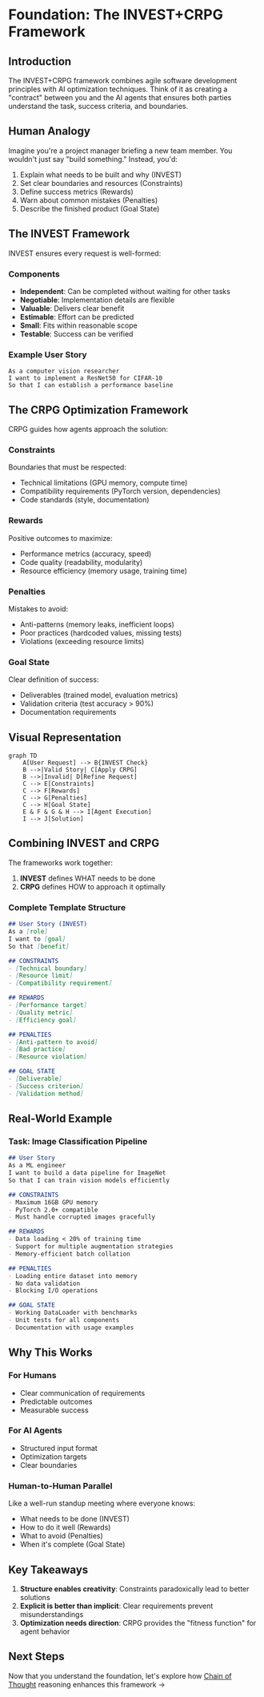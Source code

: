 # Foundation: The INVEST+CRPG Framework

## Introduction

The INVEST+CRPG framework combines agile software development principles with AI optimization techniques. Think of it as creating a "contract" between you and the AI agents that ensures both parties understand the task, success criteria, and boundaries.

## Human Analogy

Imagine you're a project manager briefing a new team member. You wouldn't just say "build something." Instead, you'd:
1. Explain what needs to be built and why (INVEST)
2. Set clear boundaries and resources (Constraints)
3. Define success metrics (Rewards)
4. Warn about common mistakes (Penalties)
5. Describe the finished product (Goal State)

## The INVEST Framework

INVEST ensures every request is well-formed:

### Components
- **Independent**: Can be completed without waiting for other tasks
- **Negotiable**: Implementation details are flexible
- **Valuable**: Delivers clear benefit
- **Estimable**: Effort can be predicted
- **Small**: Fits within reasonable scope
- **Testable**: Success can be verified

### Example User Story
```
As a computer vision researcher
I want to implement a ResNet50 for CIFAR-10
So that I can establish a performance baseline
```

## The CRPG Optimization Framework

CRPG guides how agents approach the solution:

### Constraints
Boundaries that must be respected:
- Technical limitations (GPU memory, compute time)
- Compatibility requirements (PyTorch version, dependencies)
- Code standards (style, documentation)

### Rewards
Positive outcomes to maximize:
- Performance metrics (accuracy, speed)
- Code quality (readability, modularity)
- Resource efficiency (memory usage, training time)

### Penalties
Mistakes to avoid:
- Anti-patterns (memory leaks, inefficient loops)
- Poor practices (hardcoded values, missing tests)
- Violations (exceeding resource limits)

### Goal State
Clear definition of success:
- Deliverables (trained model, evaluation metrics)
- Validation criteria (test accuracy > 90%)
- Documentation requirements

## Visual Representation

```mermaid
graph TD
    A[User Request] --> B{INVEST Check}
    B -->|Valid Story| C[Apply CRPG]
    B -->|Invalid| D[Refine Request]
    C --> E[Constraints]
    C --> F[Rewards]
    C --> G[Penalties]
    C --> H[Goal State]
    E & F & G & H --> I[Agent Execution]
    I --> J[Solution]
```

## Combining INVEST and CRPG

The frameworks work together:

1. **INVEST** defines WHAT needs to be done
2. **CRPG** defines HOW to approach it optimally

### Complete Template Structure

```markdown
## User Story (INVEST)
As a [role]
I want to [goal]
So that [benefit]

## CONSTRAINTS
- [Technical boundary]
- [Resource limit]
- [Compatibility requirement]

## REWARDS
- [Performance target]
- [Quality metric]
- [Efficiency goal]

## PENALTIES
- [Anti-pattern to avoid]
- [Bad practice]
- [Resource violation]

## GOAL STATE
- [Deliverable]
- [Success criterion]
- [Validation method]
```

## Real-World Example

### Task: Image Classification Pipeline

```markdown
## User Story
As a ML engineer
I want to build a data pipeline for ImageNet
So that I can train vision models efficiently

## CONSTRAINTS
- Maximum 16GB GPU memory
- PyTorch 2.0+ compatible
- Must handle corrupted images gracefully

## REWARDS
- Data loading < 20% of training time
- Support for multiple augmentation strategies
- Memory-efficient batch collation

## PENALTIES
- Loading entire dataset into memory
- No data validation
- Blocking I/O operations

## GOAL STATE
- Working DataLoader with benchmarks
- Unit tests for all components
- Documentation with usage examples
```

## Why This Works

### For Humans
- Clear communication of requirements
- Predictable outcomes
- Measurable success

### For AI Agents
- Structured input format
- Optimization targets
- Clear boundaries

### Human-to-Human Parallel
Like a well-run standup meeting where everyone knows:
- What needs to be done (INVEST)
- How to do it well (Rewards)
- What to avoid (Penalties)
- When it's complete (Goal State)

## Key Takeaways

1. **Structure enables creativity**: Constraints paradoxically lead to better solutions
2. **Explicit is better than implicit**: Clear requirements prevent misunderstandings
3. **Optimization needs direction**: CRPG provides the "fitness function" for agent behavior

## Next Steps

Now that you understand the foundation, let's explore how [Chain of Thought](02-chain-of-thought.md) reasoning enhances this framework →